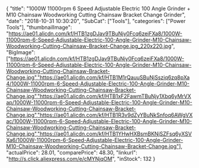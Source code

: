 {
	"title": "1000W  11000rpm 6 Speed Adjustable Electric 100 Angle Grinder + M10 Chainsaw Woodworking Cutting Chainsaw Bracket Change Grinder",
	"date": "2018-10-31 10:30:20",
	"SubCat": ["Tools"],
	"categories": ["Power Tools"],
	"thumbnailImage": "https://ae01.alicdn.com/kf/HTB1zgDJav9TBuNjy0Fcq6zeiFXa8/1000W-11000rpm-6-Speed-Adjustable-Electric-100-Angle-Grinder-M10-Chainsaw-Woodworking-Cutting-Chainsaw-Bracket-Change.jpg_220x220.jpg",
	"BigImage": ["https://ae01.alicdn.com/kf/HTB1zgDJav9TBuNjy0Fcq6zeiFXa8/1000W-11000rpm-6-Speed-Adjustable-Electric-100-Angle-Grinder-M10-Chainsaw-Woodworking-Cutting-Chainsaw-Bracket-Change.jpg","https://ae01.alicdn.com/kf/HTB1M1rQauuSBuNjSsziq6zq8pXa4/1000W-11000rpm-6-Speed-Adjustable-Electric-100-Angle-Grinder-M10-Chainsaw-Woodworking-Cutting-Chainsaw-Bracket-Change.jpg","https://ae01.alicdn.com/kf/HTB1xF2FawmTBuNjy1Xbq6yMrVXap/1000W-11000rpm-6-Speed-Adjustable-Electric-100-Angle-Grinder-M10-Chainsaw-Woodworking-Cutting-Chainsaw-Bracket-Change.jpg","https://ae01.alicdn.com/kf/HTB1R3v9dZyYBuNkSnfoq6AWgVXac/1000W-11000rpm-6-Speed-Adjustable-Electric-100-Angle-Grinder-M10-Chainsaw-Woodworking-Cutting-Chainsaw-Bracket-Change.jpg","https://ae01.alicdn.com/kf/HTB1YHwHXBsmBKNjSZFsq6yXSVXa6/1000W-11000rpm-6-Speed-Adjustable-Electric-100-Angle-Grinder-M10-Chainsaw-Woodworking-Cutting-Chainsaw-Bracket-Change.jpg"],
	"actualPrice": 28.01,
	"comparePrice": 48.30,
	"linkurl": "http://s.click.aliexpress.com/e/cMYNjqOM",
	"inStock": 132
}
